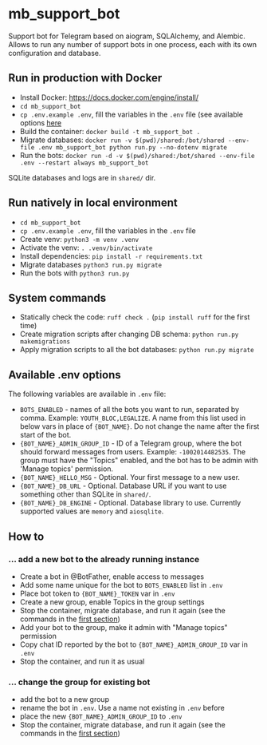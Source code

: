 
# mb_support_bot

Support bot for Telegram based on aiogram, SQLAlchemy, and Alembic. Allows to run any number of support bots in one process, each with its own configuration and database.

## Run in production with Docker

- Install Docker: https://docs.docker.com/engine/install/
- `cd mb_support_bot`
- `cp .env.example .env`, fill the variables in the `.env` file (see available options [here](#available-env-options)
- Build the container: `docker build -t mb_support_bot .`
- Migrate databases: `docker run -v $(pwd)/shared:/bot/shared --env-file .env mb_support_bot python run.py --no-dotenv migrate`
- Run the bots: `docker run -d -v $(pwd)/shared:/bot/shared --env-file .env --restart always mb_support_bot`

SQLite databases and logs are in `shared/` dir.

## Run natively in local environment

- `cd mb_support_bot`
- `cp .env.example .env`, fill the variables in the `.env` file
- Create venv: `python3 -m venv .venv`
- Activate the venv: `. .venv/bin/activate`
- Install dependencies: `pip install -r requirements.txt`
- Migrate databases `python3 run.py migrate`
- Run the bots with `python3 run.py`

## System commands

- Statically check the code: `ruff check .` (`pip install ruff` for the first time)
- Create migration scripts after changing DB schema: `python run.py makemigrations`
- Apply migration scripts to all the bot databases: `python run.py migrate`

## Available .env options

The following variables are available in `.env` file:
- `BOTS_ENABLED` - names of all the bots you want to run, separated by comma. Example: `YOUTH_BLOC,LEGALIZE`. A name from this list used in below vars in place of `{BOT_NAME}`. Do not change the name after the first start of the bot.
- `{BOT_NAME}_ADMIN_GROUP_ID` - ID of a Telegram group, where the bot should forward messages from users. Example: `-1002014482535`. The group must have the "Topics" enabled, and the bot has to be admin with 'Manage topics' permission.
- `{BOT_NAME}_HELLO_MSG` - Optional. Your first message to a new user.
- `{BOT_NAME}_DB_URL` - Optional. Database URL if you want to use something other than SQLite in `shared/`.
- `{BOT_NAME}_DB_ENGINE` - Optional. Database library to use. Currently supported values are `memory` and `aiosqlite`.

## How to

### ... add a new bot to the already running instance

- Create a bot in @BotFather, enable access to messages
- Add some name unique for the bot to `BOTS_ENABLED` list in `.env`
- Place bot token to `{BOT_NAME}_TOKEN` var in `.env`
- Create a new group, enable Topics in the group settings
- Stop the container, migrate database, and run it again (see the commands in the [first section](#run-in-production-with-docker))
- Add your bot to the group, make it admin with "Manage topics" permission
- Copy chat ID reported by the bot to `{BOT_NAME}_ADMIN_GROUP_ID` var in `.env`
- Stop the container, and run it as usual

### ... change the group for existing bot

- add the bot to a new group
- rename the bot in `.env`. Use a name not existing in `.env` before
- place the new `{BOT_NAME}_ADMIN_GROUP_ID` to `.env`
- Stop the container, migrate database, and run it again (see the commands in the [first section](#run-in-production-with-docker))
